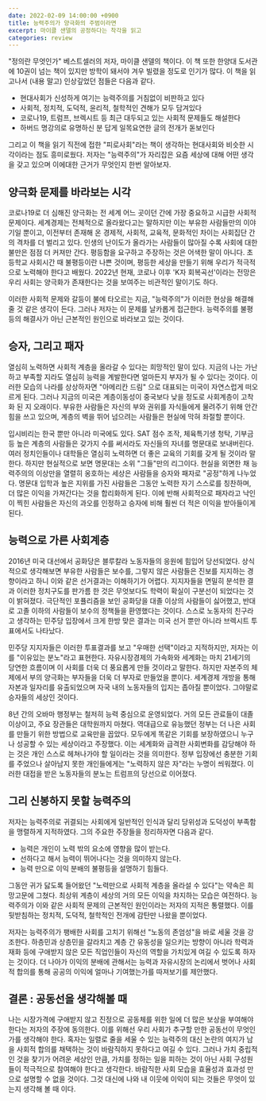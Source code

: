 ```yaml
---
date: 2022-02-09 14:00:00 +0900
title: 능력주의가 양극화의 주범이라면
excerpt: 마이클 샌델의 공정하다는 착각을 읽고
categories: review
---
```


"정의란 무엇인가" 베스트셀러의 저자, 마이클 샌델의 책이다. 이 책 또한 한양대 도서관에
10권이 넘는 책이 있지만 방학이 돼서야 겨우 빌렸을 정도로 인기가 많다.
이 책을 읽고나서 (내용 말고) 인상깊었던 점들은 다음과 같다.

* 현대사회가 신성하게 여기는 능력주의를 거침없이 비판하고 있다
* 사회적, 정치적, 도덕적, 윤리적, 철학적인 견해가 모두 담겨있다
* 코로나19, 트럼프, 브렉시트 등 최근 대두되고 있는 사회적 문제들도 해설한다
* 하버드 명강의로 유명하신 분 답게 일목요연한 글의 전개가 돋보인다

그리고 이 책을 읽기 직전에 접한 "피로사회"라는 책이 생각하는 현대사회와 비슷한
시각이라는 점도 흥미로웠다. 저자는 "능력주의"가 자리잡은 요즘 세상에 대해 어떤
생각을 갖고 있으며 이에대한 근거가 무엇인지 한번 알아보자.

## 양극화 문제를 바라보는 시각

코로나19로 더 심해진 양극화는 전 세계 어느 곳이던 간에 가장 중요하고 시급한 사회적 문제이다.
세계경제는 전체적으로 올라왔다고는 말하지만 이는 부유한 사람들만의 이야기일 뿐이고,
이전부터 존재해 온 경제적, 사회적, 교육적, 문화적인 차이는 사회집단 간의 격차를 더 벌리고 있다.
인생의 난이도가 올라가는 사람들이 많아질 수록 사회에 대한 불만은 점점 더 커져만 간다.
평등함을 요구하고 주장하는 것은 어색한 말이 아니다. 초등학교 사회시간 때 불평등이란
나쁜 것이며, 평등한 세상을 만들기 위해 우리가 적극적으로 노력해야 한다고 배웠다.
2022년 현재, 코로나 이후 'K자 회복곡선'이라는 전망은 우리 사회는 양극화가 존재한다는 것을
보여주는 비관적인 말이기도 하다.

이러한 사회적 문제와 갈등이 불에 타오르는 지금, "능력주의"가 이러한 현상을 해결해 줄 것 같은
생각이 든다. 그러나 저자는 이 문제를 날카롭게 접근한다. 능력주의를 불평등의 해결사가 아닌
근본적인 원인으로 바라보고 있는 것이다.

## 승자, 그리고 패자

열심히 노력하면 사회적 계층을 올라갈 수 있다는 희망적인 말이 있다. 지금의 나는 가난하고
부족할 지라도 열심히 능력을 계발한다면 얼마든지 부자가 될 수 있다는 것이다. 이러한 모습의
나라를 상상하자면 "아메리칸 드림" 으로 대표되는 미국이 자연스럽게 떠오르게 된다. 그러나
지금의 미국은 계층이동성이 중국보다 낮을 정도로 사회계층이 고착화 된 지 오래이다. 부유한
사람들은 자신의 부와 권위를 자식들에게 물려주기 위해 안간힘을 쓰고 있으며, 계층의 벽을
뛰어 넘으려는 사람들은 현실에 막혀 좌절할 뿐이다.

입시비리는 한국 뿐만 아니라 미국에도 있다. SAT 점수 조작, 체육특기생 청탁, 기부금 등 높은
계층의 사람들은 갖가지 수를 써서라도 자신들의 자녀를 명문대로 보내버린다. 여러 정치인들이나
대학들은 열심히 노력하면 더 좋은 교육의 기회를 갖게 될 것이라 말한다. 하지만 현실적으로 보면
명문대는 소위 "그들"만의 리그이다. 현실을 외면한 채 능력주의의 이상만을 열렬히 옹호하는 세상은
사람들을 승자와 패자로 "공정"하게 나누었다. 명문대 입학과 높은 지위를 가진 사람들은
그동안 노력한 자기 스스로를 칭찬하며, 더 많은 이익을 가져간다는 것을 합리화하게 된다.
이에 반해 사회적으로 패자라고 낙인이 찍힌 사람들은 자신의 과오를 인정하고 승자에 비해 훨씬
더 적은 이익을 받아들이게 된다.

## 능력으로 가른 사회계층

2016년 미국 대선에서 공화당은 블루칼라 노동자들의 응원에 힘입어 당선되었다. 상식적으로
생각해보면 부유한 사람들은 보수를, 그렇지 않은 사람들은 진보를 지지하는 경향이라고 하니
이와 같은 선거결과는 이해하기가 어렵다. 지지자들을 면밀히 분석한 결과 이러한 정치구도를
판가름 한 것은 무엇보다도 학력이 확실이 구분선이 되었다는 것이 밝혀졌다. 극단적인 포퓰리즘을
보인 공화당을 대졸 이상의 사람들이 싫어했고, 반대로 고졸 이하의 사람들이 보수의 정책들을
환영했다는 것이다. 스스로 노동자의 친구라고 생각하는 민주당 입장에서 크게 한방 맞은 결과는
미국 선거 뿐만 아니라 브렉시트 투표에서도 나타났다.

민주당 지지자들은 이러한 투표결과를 보고 "우매한 선택"이라고 지적하지만, 저자는 이를
"이유있는 분노"라고 표현한다. 자유시장경제의 가속화와 세계화는 마치 21세기의 당연한 흐름이며
이 사회를 더욱 더 풍요롭게 만들 것이라고 말한다. 하지만 자본주의 체제에서 부의 양극화는
부자들을 더욱 더 부자로 만들었을 뿐이다. 세계경제 개방을 통해 자본과 일자리를 유출되었으며
자국 내의 노동자들의 입지는 좁아질 뿐이었다. 그야말로 승자들의 세상인 것이다.

8년 간의 오바마 행정부는 철저히 능력 중심으로 운영되었다. 거의 모든 관료들이 대졸 이상이고,
주요 장관들은 대학원까지 마쳤다. 역대급으로 유능했던 정부는 더 나은 사회를 만들기 위한
방법으로 교육만을 꼽았다. 모두에게 똑같은 기회를 보장하였으니 누구나 성공할 수 있는
세상이라고 주장했다. 이는 세계화와 급격한 사회변화를 감당해야 하는 것은 개인 스스로
헤쳐나가야 할 일이라는 것을 의미한다. 정부 입장에선 충분한 기회를 주었으나 살아남지 못한
개인들에게는 "노력하지 않은 자"라는 누명이 씌워졌다. 이러한 대접을 받은 노동자들의 분노는
트럼프의 당선으로 이어졌다.

## 그리 신봉하지 못할 능력주의

저자는 능력주의로 귀결되는 사회에게 일반적인 인식과 달리 당위성과 도덕성이 부족함을
맹렬하게 지적하였다. 그의 주요한 주장들을 정리하자면 다음과 같다.

* 능력은 개인이 노력 밖의 요소에 영향을 많이 받는다.
* 선하다고 해서 능력이 뛰어나다는 것을 의미하지 않는다.
* 능력 만으로 이익 분배의 불평등을 설명하기 힘들다.

그동안 귀가 닳도록 들어왔던 "노력만으로 사회적 계층을 올라설 수 있다"는 약속은
희망고문에 그쳤다. 최상위 계층이 세상의 거의 모든 이익을 차지하는 모습은 여전하다.
능력주의가 이와 같은 사회적 문제의 근본적인 원인이라는 저자의 지적은 통렬했다.
이를 뒷받침하는 정치적, 도덕적, 철학적인 전개에 감탄만 나왔을 뿐이었다.

저자는 능력주의가 팽배한 사회를 고치기 위해선 "노동의 존엄성"을 바로 세울 것을 강조한다.
하층민과 상층민을 갈라치고 계층 간 유동성을 일으키는 방향이 아니라 학력과 재화 등에
구애받지 않은 모든 직업인들이 자신의 역할을 가치있게 여길 수 있도록 하자는 것이다.
더 나아가 이익의 분배에 관해서는 능력과 자유시장의 논리에서 벗어나 사회적 합의를 통해
공공의 이익에 얼마나 기여했는가를 따져보기를 제안했다.

## 결론 : 공동선을 생각해볼 때

나는 시장가격에 구애받지 않고 진정으로 공동체를 위한 일에 더 많은 보상을 부여해야 한다는
저자의 주장에 동의한다. 이를 위해선 우리 사회가 추구할 만한 공동선이 무엇인가를 생각해야
한다. 혹자는 일렬로 줄을 세울 수 있는 능력주의 대신 논란의 여지가 남을 사회적 합의를
채택하는 것이 바람직하지 못하다고 여길 수 있다. 그러나 가치 중립적인 것을 찾기가 어려운
세상인 만큼, 가치를 정하는 일을 피하는 것이 아닌 사회 구성원들이 적극적으로 참여해야 한다고
생각한다. 바람직한 사회 모습을 효율성과 효과성 만으로 설명할 수 없을 것이다.
그것 대신에 나와 내 이웃에 이익이 되는 것들은 무엇이 있는지 생각해 볼 때 이다.
